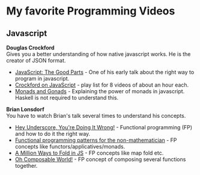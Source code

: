 # My favorite Programming Videos
## Javascript

**Douglas Crockford**  
Gives you a better understanding of how native javascript works. He is the creator of JSON format.
* [JavaScript: The Good Parts](https://www.youtube.com/watch?v=hQVTIJBZook) - One of his early talk about the right way to program in javascript.
* [Crockford on JavaScript](https://www.youtube.com/playlist?list=PL7664379246A246CB) - play list for 8 videos of about an hour each.
* [Monads and Gonads](https://www.youtube.com/watch?v=b0EF0VTs9Dc) - Explaining the power of monads in javascript. Haskell is not required to understand this.

**Brian Lonsdorf**  
You have to watch Brian's talk several times to understand his concepts.
* [Hey Underscore, You're Doing It Wrong!](https://www.youtube.com/watch?v=m3svKOdZijA) - Functional programming (FP) and how to do it the right way. 
* [Functional programming patterns for the non-mathematician](https://www.youtube.com/watch?v=AvgwKjTPMmM) - FP concepts like functors/applicatives/monads.
* [A Million Ways to Fold in JS](https://www.youtube.com/watch?v=JZSoPZUoR58) - FP concepts like map fold etc.
* [Oh Composable World!](https://www.youtube.com/watch?v=SfWR3dKnFIo) - FP concept of composing several functions together.
